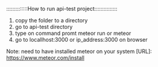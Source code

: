 ::::::::::::::How to run api-test project:::::::::::::::
1. copy the folder to a directory
2. go to api-test directory 
3. type on command promt meteor run or meteor
4. go to locallhost:3000 or ip_address:3000 on browser

 Note: need to have installed meteor on your system
 [URL]: https://www.meteor.com/install
 
